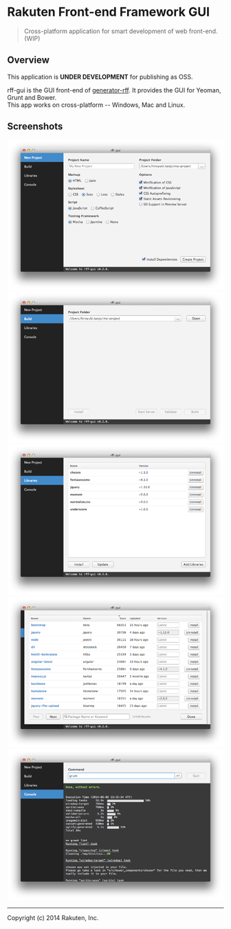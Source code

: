 # Rakuten Front-end Framework GUI

> Cross-platform application for smart development of web front-end. (WIP)

## Overview

This application is **UNDER DEVELOPMENT** for publishing as OSS.  

rff-gui is the GUI front-end of [generator-rff](https://github.com/rakuten-frontend/generator-rff).
It provides the GUI for Yeoman, Grunt and Bower.  
This app works on cross-platform -- Windows, Mac and Linux.

## Screenshots

![Generate](docs/screenshots/generate.png)
![Build](docs/screenshots/build.png)
![Library](docs/screenshots/library.png)
![Library List](docs/screenshots/library-list.png)
![Console](docs/screenshots/console.png)

---
Copyright (c) 2014 Rakuten, Inc.
